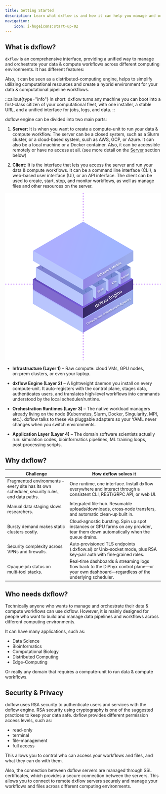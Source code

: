```yaml
---
title: Getting Started
description: Learn what dxflow is and how it can help you manage and orchestrate your data & compute workflows across different computing environments
navigation:
    icon: i-hugeicons:start-up-02
---
```


## What is dxflow?

`dxflow` is an comprehensive interface, providing a unified way to manage and orchestrate your data & compute workflows across different computing environments. It has different features:

Also, it can be seen as a distributed-computing engine, helps to simplify utilizing computational resources and create a hybrid environment for your data & computational pipeline workflows.

::callout{type="info"}
In short: dxflow turns any machine you can boot into a first‑class citizen of your computational fleet, with one installer, a stable URL, and a unified interface for jobs, logs, and data.
::

dxflow engine can be divided into two main parts:

1. **Server:**
   It is when you want to create a compute-unit to run your data & compute workflow. The server can be a closed system, such as a Slurm cluster, or a cloud-based system, such as AWS, GCP, or Azure. It can also be a local machine or a Docker container. Also, it can be accessible remotely or have no access at all. (see more detail on the [Server](#server) section below)

2. **Client:**
   It is the interface that lets you access the server and run your data & compute workflows. It can be a command line interface (CLI), a web-based user interface (UI), or an API interface. The client can be used to create, start, stop, and monitor workflows, as well as manage files and other resources on the server.

![Dxflow Layers](dxflow_layers.svg)

- **Infrastructure (Layer 1)** – Raw compute: cloud VMs, GPU nodes, on‑prem clusters, or even your laptop.

- **dxflow Engine (Layer 2)** – A lightweight daemon you install on every compute‑unit. It auto‑registers with the control plane, stages data, authenticates users, and translates high‑level workflows into commands understood by the local scheduler/runtime.

- **Orchestration Runtimes (Layer 3)** – The native workload managers already living on the node (Kubernetes, Slurm, Docker, Singularity, MPI, etc.). dxflow talks to these via pluggable adapters so your YAML never changes when you switch environments.

- **Application Layer (Layer 4)** – The domain software scientists actually run: simulation codes, bioinformatics pipelines, ML training loops, post‑processing scripts.

## Why dxflow?

| Challenge | How dxflow solves it |
| --- | --- |
| Fragmented environments – every site has its own scheduler, security rules, and data paths. | One runtime, one interface. Install dxflow everywhere and interact through a consistent CLI, REST/GRPC API, or web UI. |
| Manual data staging slows researchers. | Integrated file‑hub. Resumable uploads/downloads, cross‑node transfers, and automatic clean‑up built in. |
| Bursty demand makes static clusters costly. | Cloud‑agnostic bursting. Spin up spot instances or GPU farms on any provider, tear them down automatically when the queue drains. |
| Security complexity across VPNs and firewalls. | Auto‑provisioned TLS endpoints (<hash>.dxflow.ai) or Unix‑socket mode, plus RSA key‑pair auth with fine‑grained roles. |
| Opaque job status on multi‑tool stacks. | Real‑time dashboards & streaming logs flow back to the DiPhyx control plane—or your own dashboard—regardless of the underlying scheduler. |

## Who needs dxflow?

Technically anyone who wants to manage and orchestrate their data & compute workflows can use dxflow. However, it is mainly designed for people who want to build and manage data pipelines and workflows across different computing environments.

It can have many applications, such as:

* Data Science
* Bioinformatics
* Computational Biology
* Distributed Computing
* Edge-Computing

Or really any domain that requires a compute-unit to run data & compute workflows.

## Security & Privacy

dxflow uses RSA security to authenticate users and services with the dxflow engine. RSA security using cryptography is one of the suggested practices to keep your data safe. dxflow provides different permission access levels, such as:

* read-only
* terminal
* file-management
* full access

This allows you to control who can access your workflows and files, and what they can do with them.

Also, the connection between dxflow servers are managed through SSL certificates, which provides a secure connection between the servers. This allows you to connect to remote dxflow servers securely and manage your workflows and files across different computing environments.
